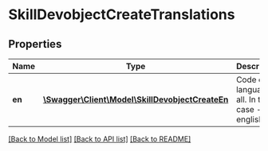 # SkillDevobjectCreateTranslations

## Properties
Name | Type | Description | Notes
------------ | ------------- | ------------- | -------------
**en** | [**\Swagger\Client\Model\SkillDevobjectCreateEn**](SkillDevobjectCreateEn.md) | Code of the language or all. In this case - english | 

[[Back to Model list]](../README.md#documentation-for-models) [[Back to API list]](../README.md#documentation-for-api-endpoints) [[Back to README]](../README.md)


